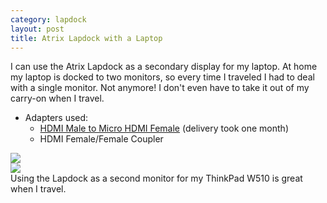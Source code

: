 ```yaml
---
category: lapdock
layout: post
title: Atrix Lapdock with a Laptop
---
```


I can use the Atrix Lapdock as a secondary display for my laptop. At home my laptop is docked to two monitors, so every
time I traveled I had to deal with a single monitor. Not anymore! I don't even have to take it out of my carry-on when
I travel.

* Adapters used:
    * [HDMI Male to Micro HDMI Female](https://www.dealextreme.com/p/hdmi-male-to-micro-hdmi-female-adapter-66079)
      (delivery took one month)
    * HDMI Female/Female Coupler

<div class="thumbnail">
    <div class="row">
        <div class="col-xs-12 col-sm-6">
            <a href="https://imgur.com/ldQ0c" target="_blank">
                <img src="//i.imgur.com/ldQ0cl.jpg" class="img-responsive img-thumbnail">
            </a>
        </div>
        <div class="col-xs-12 col-sm-6">
            <a href="https://imgur.com/KONZZ" target="_blank">
                <img src="//i.imgur.com/KONZZl.jpg" class="img-responsive img-thumbnail">
            </a>
        </div>
    </div>
    <div class="caption">Using the Lapdock as a second monitor for my ThinkPad W510 is great when I travel.</div>
</div>
